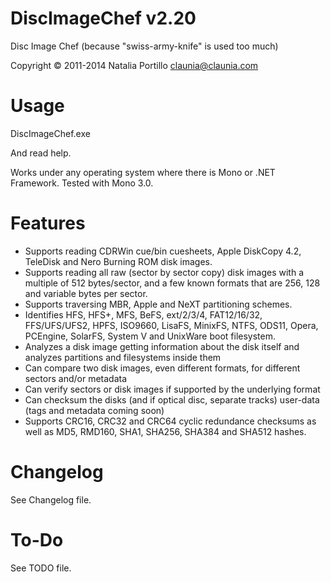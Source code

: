 ﻿DiscImageChef v2.20
===================

Disc Image Chef (because "swiss-army-knife" is used too much)

Copyright © 2011-2014 Natalia Portillo <claunia@claunia.com>

Usage
=====

DiscImageChef.exe 

And read help.

Works under any operating system where there is Mono or .NET Framework. Tested with Mono 3.0.

Features
========

* Supports reading CDRWin cue/bin cuesheets, Apple DiskCopy 4.2, TeleDisk and Nero Burning ROM disk images.
* Supports reading all raw (sector by sector copy) disk images with a multiple of 512 bytes/sector, and a few known formats that are 256, 128 and variable bytes per sector.
* Supports traversing MBR, Apple and NeXT partitioning schemes.
* Identifies HFS, HFS+, MFS, BeFS, ext/2/3/4, FAT12/16/32, FFS/UFS/UFS2, HPFS, ISO9660, LisaFS, MinixFS, NTFS, ODS11, Opera, PCEngine, SolarFS, System V and UnixWare boot filesystem.
* Analyzes a disk image getting information about the disk itself and analyzes partitions and filesystems inside them
* Can compare two disk images, even different formats, for different sectors and/or metadata
* Can verify sectors or disk images if supported by the underlying format
* Can checksum the disks (and if optical disc, separate tracks) user-data (tags and metadata coming soon)
* Supports CRC16, CRC32 and CRC64 cyclic redundance checksums as well as MD5, RMD160, SHA1, SHA256, SHA384 and SHA512 hashes.

Changelog
=========

See Changelog file.

To-Do
=====

See TODO file.